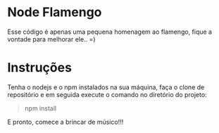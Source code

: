 # Node Flamengo

Esse código é apenas uma pequena homenagem ao flamengo, fique a vontade para melhorar ele.. =)


# Instruções

Tenha o nodejs e o npm instalados na sua máquina, faça o clone de repositório e em seguida execute o comando no diretório do projeto:
> npm install

E pronto, comece a brincar de músico!!!
